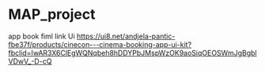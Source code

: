 # MAP_project
app book fiml 
link Ui https://ui8.net/andjela-pantic-fbe37f/products/cinecon---cinema-booking-app-ui-kit?fbclid=IwAR3X6ClEgWQNqbeh8hDDYPbJMspWzOK9aoSiqOEOSWmJgBgblVDwV_-D-cQ
